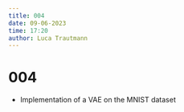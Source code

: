 ```yaml
---
title: 004
date: 09-06-2023
time: 17:20
author: Luca Trautmann
---
```

# 004
- Implementation of a VAE on the MNIST dataset